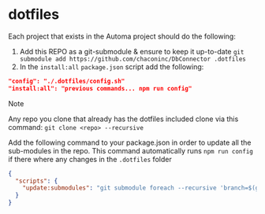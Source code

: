 # dotfiles

Each project that exists in the Automa project should do the following:
1. Add this REPO as a git-submodule & ensure to keep it up-to-date `git submodule add https://github.com/chaconinc/DbConnector .dotfiles`
2. In the `install:all` `package.json` script add the following:
```json
"config": "./.dotfiles/config.sh"
"install:all": "previous commands... npm run config"
```

> [!NOTE]
> Any repo you clone that already has the dotfiles included clone via this command: `git clone <repo> --recursive` 

Add the following command to your package.json in order to update all the sub-modules in the repo.
This command automatically runs `npm run config` if there where any changes in the `.dotfiles` folder
```json
{
  "scripts": {
    "update:submodules": "git submodule foreach --recursive 'branch=$(git remote show origin | awk \"/HEAD branch/ {print \\$NF}\"); git checkout $branch && git pull origin $branch' && CHANGED=$(git status --porcelain | grep '^ M \\.dotfiles' || true) && if [ -n \"$CHANGED\" ]; then npm run config; fi && git add . && git commit -m \"chore: update submodules\" || echo 'No changes to commit'"
  }
}
```
